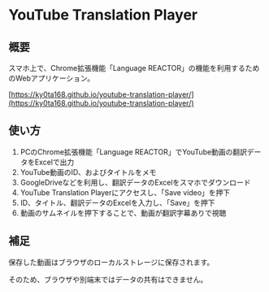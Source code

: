 # YouTube Translation Player

## 概要

スマホ上で、Chrome拡張機能「Language REACTOR」の機能を利用するためのWebアプリケーション。

[https://ky0ta168.github.io/youtube-translation-player/](https://ky0ta168.github.io/youtube-translation-player/)

## 使い方

1. PCのChrome拡張機能「Language REACTOR」でYouTube動画の翻訳データをExcelで出力
2. YouTube動画のID、およびタイトルをメモ
3. GoogleDriveなどを利用し、翻訳データのExcelをスマホでダウンロード
4. YouTube Translation Playerにアクセスし、「Save video」を押下
5. ID、タイトル、翻訳データのExcelを入力し、「Save」を押下
6. 動画のサムネイルを押下することで、動画が翻訳字幕ありで視聴

## 補足

保存した動画はブラウザのローカルストレージに保存されます。

そのため、ブラウザや別端末ではデータの共有はできません。
